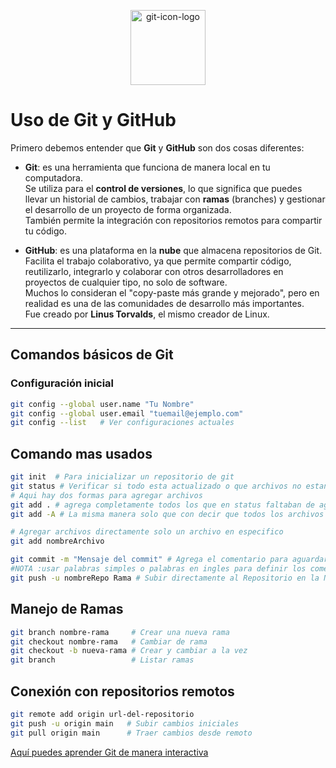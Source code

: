 <p align="center">
  <img src="https://github.com/user-attachments/assets/381e273e-a7cb-4904-b628-f2849bb5dd77" alt="git-icon-logo" width="120">
</p>

# Uso de Git y GitHub

Primero debemos entender que **Git** y **GitHub** son dos cosas diferentes:

- **Git**: es una herramienta que funciona de manera local en tu computadora.  
  Se utiliza para el **control de versiones**, lo que significa que puedes llevar un historial de cambios, trabajar con **ramas** (branches) y gestionar el desarrollo de un proyecto de forma organizada.  
  También permite la integración con repositorios remotos para compartir tu código.

- **GitHub**: es una plataforma en la **nube** que almacena repositorios de Git.  
  Facilita el trabajo colaborativo, ya que permite compartir código, reutilizarlo, integrarlo y colaborar con otros desarrolladores en proyectos de cualquier tipo, no solo de software.  
  Muchos lo consideran el "copy-paste más grande y mejorado", pero en realidad es una de las comunidades de desarrollo más importantes.  
  Fue creado por **Linus Torvalds**, el mismo creador de Linux.

---

## Comandos básicos de Git

### Configuración inicial
```bash
git config --global user.name "Tu Nombre"
git config --global user.email "tuemail@ejemplo.com"
git config --list   # Ver configuraciones actuales

```
## Comando mas usados

```bash
git init  # Para inicializar un repositorio de git
git status # Verificar si todo esta actualizado o que archivos no estan aun agregados
# Aqui hay dos formas para agregar archivos
git add . # agrega completamente todos los que en status faltaban de agregar en la rama
git add -A # La misma manera solo que con decir que todos los archivos sin punto

# Agregar archivos directamente solo un archivo en especifico
git add nombreArchivo

git commit -m "Mensaje del commit" # Agrega el comentario para aguardar la actualizacion
#NOTA :usar palabras simples o palabras en ingles para definir los comentarios
git push -u nombreRepo Rama # Subir directamente al Repositorio en la Nube

```
## Manejo de Ramas
```bash
git branch nombre-rama     # Crear una nueva rama
git checkout nombre-rama   # Cambiar de rama
git checkout -b nueva-rama # Crear y cambiar a la vez
git branch                 # Listar ramas
```

## Conexión con repositorios remotos
```bash
git remote add origin url-del-repositorio
git push -u origin main   # Subir cambios iniciales
git pull origin main      # Traer cambios desde remoto
```
[Aquí puedes aprender Git de manera interactiva](https://learngitbranching.js.org/)




